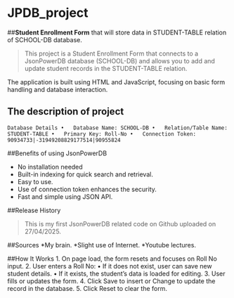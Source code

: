 # JPDB_project

##**Student Enrollment Form** that will store data in STUDENT-TABLE relation of SCHOOL-DB database.
>This project is a Student Enrollment Form that connects to a JsonPowerDB database (SCHOOL-DB) and allows you to add and update student records in the STUDENT-TABLE relation.

The application is built using HTML and JavaScript, focusing on basic form handling and database interaction.

## The description of project
`Database Details
	•	Database Name: SCHOOL-DB
	•	Relation/Table Name: STUDENT-TABLE
	•	Primary Key: Roll-No
	•	Connection Token: 90934733|-31949208829177514|90955824`

 ##Benefits of using JsonPowerDB
* No installation needed
*	Built-in indexing for quick search and retrieval.
* Easy to use.
* Use of connection token enhances the security.
* Fast and simple using JSON API.

##Release History
>This is my first JsonPowerDB related code on Github uploaded on 27/04/2025.
  
##Sources
*My brain.
*Slight use of Internet.
*Youtube lectures.

##How It Works
	1.	On page load, the form resets and focuses on Roll No input.
	2.	User enters a Roll No:
	•	If it does not exist, user can save new student details.
	•	If it exists, the student’s data is loaded for editing.
	3.	User fills or updates the form.
	4.	Click Save to insert or Change to update the record in the database.
	5.	Click Reset to clear the form.

 

